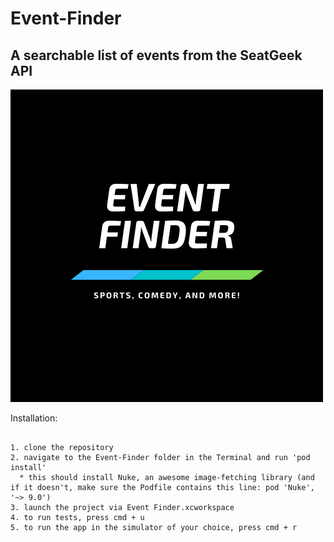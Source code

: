 # Event-Finder
## A searchable list of events from the SeatGeek API



![Event Finder Logo](https://github.com/matvelius/Event-Finder/blob/main/Event%20Finder/Assets.xcassets/launchScreen.imageset/launchScreen.png?raw=true)



Installation:


```

1. clone the repository
2. navigate to the Event-Finder folder in the Terminal and run 'pod install'
  * this should install Nuke, an awesome image-fetching library (and if it doesn't, make sure the Podfile contains this line: pod 'Nuke', '~> 9.0')
3. launch the project via Event Finder.xcworkspace
4. to run tests, press cmd + u
5. to run the app in the simulator of your choice, press cmd + r


```
